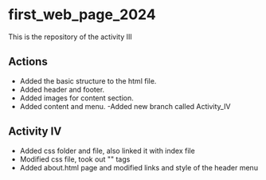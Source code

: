 # first_web_page_2024

This is the repository of the activity III

## Actions

- Added the basic structure to the html file.
- Added header and footer.
- Added images for content section.
- Added content and menu.
-Added new branch called Activity_IV

## Activity IV

- Added css folder and file, also linked it with index file
- Modified css file, took out "<style></style>" tags
- Added about.html page and modified links and style of the header menu